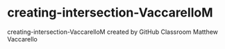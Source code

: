 # creating-intersection-VaccarelloM
creating-intersection-VaccarelloM created by GitHub Classroom
Matthew Vaccarello

